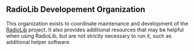 ## RadioLib Developement Organization

This organization exists to coordinate maintenance and development of the [RadioLib](https://github.com/jgromes/RadioLib) project.
It also provides additional resources that may be helpful when using RadioLib, but are not strictly necessary to run it, such as additional helper software.
